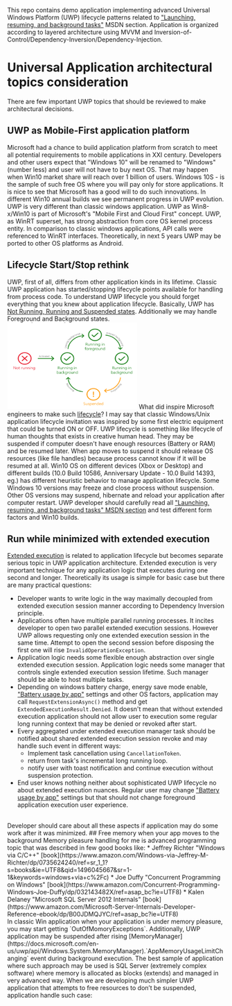 This repo contains demo application implementing advanced Universal Windows Platform (UWP) lifecycle patterns related to ["Launching, resuming, and background tasks"](https://docs.microsoft.com/en-us/windows/uwp/launch-resume/index) MSDN section. Application is organized according to layered architecture using MVVM and Inversion-of-Control/Dependency-Inversion/Dependency-Injection.
# Universal Application architectural topics consideration
There are few important UWP topics that should be reviewed to make architectural decisions.
## UWP as Mobile-First application platform
Microsoft had a chance to build application platform from scratch to meet all potential requirements to mobile applications in XXI century. Developers and other users expect that "Windows 10" will be renamed to "Windows" (number less) and user will not have to buy next OS. That may happen when Win10 market share will reach over 1 billion of users. Windows 10S - is the sample of such free OS where you will pay only for store applications. It is nice to see that Microsoft has a good will to do such innovations. In different Win10 annual builds we see permanent progress in UWP evolution.  
UWP is very different than classic windows application. UWP as Win8-x/Win10 is part of Microsoft's "Mobile First and Cloud First" concept. UWP, as WinRT superset, has strong abstraction from core OS kernel process entity. In comparison to classic windows applications, API calls were referenced to WinRT interfaces. Theoretically, in next 5 years UWP may be ported to other OS platforms as Android.
## Lifecycle Start/Stop rethink
UWP, first of all, differs from other application kinds in its lifetime. Classic UWP application has started/stopping lifecycle points available for handling from process code. To understand UWP lifecycle you should forget everything that you knew about application lifecycle. Basically, UWP has [Not Running, Running and Suspended states](https://docs.microsoft.com/en-us/windows/uwp/launch-resume/app-lifecycle). Additionally we may handle Foreground and Background states.
<br/>
<img src=/docs/images/Lifecycle.PNG width=300 height=200 />
What did inspire Microsoft engineers to make such [lifecycle](https://docs.microsoft.com/en-us/windows/uwp/launch-resume/app-lifecycle)? I may say that classic Windows/Unix application lifecycle invitation was inspired by some first electric equipment that could be turned ON or OFF. UWP lifecycle is something like lifecycle of human thoughts that exists in creative human head. They may be suspended if computer doesn't have enough resources (Battery or RAM) and be resumed later. When app moves to suspend it should release OS resources (like file handles) because process cannot know if it will be resumed at all. Win10 OS on different devices (Xbox or Desktop) and different builds (10.0 Build 10586, Anniversary Update - 10.0 Build 14393, eg.)  has different heuristic behavior to manage application lifecycle. Some Windows 10 versions may freeze and close process without suspension. Other OS versions may suspend, hibernate and reload your application after computer restart. UWP developer should carefully read all  ["Launching, resuming, and background tasks" MSDN section](https://docs.microsoft.com/en-us/windows/uwp/launch-resume/index) and test different form factors and Win10 builds.
## Run while minimized with extended execution
[Extended execution](https://docs.microsoft.com/en-us/windows/uwp/launch-resume/run-minimized-with-extended-execution) is related to application lifecycle but becomes separate serious topic in UWP application architecture. Extended execution is very important technique for any application logic that executes during one second and longer. Theoretically its usage is simple for basic case but there are many practical questions:
* Developer wants to write logic in the way maximally decoupled from extended execution session manner according to Dependency Inversion principle.
* Applications often have multiple parallel running processes. It incites developer to open two parallel extended execution sessions. However UWP allows requesting only one extended execution session in the same time. Attempt to open the second session before disposing the first one will rise `InvalidOperationException`.
* Application logic needs some flexible enough abstraction over single extended execution session. Application logic needs some manager that controls single extended execution session lifetime. Such manager should be able to host multiple tasks.
* Depending on windows battery charge, energy save mode enable, ["Battery usage by app"](http://www.howto-connect.com/customize-battery-usage-by-app-in-windows-10/) settings and other OS factors, application may call `RequestExtensionAsync()` method and get `ExtendedExecutionResult.Denied`. It doesn't mean that without extended execution application should not allow user to execution some regular long running context that may be denied or revoked after start.
* Every aggregated under extended execution manager task should be notified about shared extended execution session revoke and may handle such event in different ways:
  * Implement task cancellation using `CancellationToken`.
  * return from task's incremental long running loop.
  * notify user with toast notification and continue execution without suspension protection.
* End user knows nothing neither about sophisticated UWP lifecycle no about extended execution nuances. Regular user may change ["Battery usage by app"](http://www.howto-connect.com/customize-battery-usage-by-app-in-windows-10/) settings but that should not change foreground application execution user experience.
<br />
Developer should care about all these aspects if application may do some work after it was minimized.
## Free memory when your app moves to the background
Memory pleasure handling for me is advanced programming topic that was described in few good books like:
* Jeffrey Richter "Windows via C/C++" [book](https://www.amazon.com/Windows-via-Jeffrey-M-Richter/dp/0735624240/ref=sr_1_1?s=books&ie=UTF8&qid=1496045667&sr=1-1&keywords=windows+via+c%2Fc)
* Joe Duffy "Concurrent Programming on Windows" [book](https://www.amazon.com/Concurrent-Programming-Windows-Joe-Duffy/dp/032143482X/ref=asap_bc?ie=UTF8)
* Kalen Delaney "Microsoft SQL Server 2012 Internals" [book](https://www.amazon.com/Microsoft-Server-Internals-Developer-Reference-ebook/dp/B00JDMQJYC/ref=asap_bc?ie=UTF8)
<br />
In classic Win application when your application is under memory pleasure, you may start getting `OutOfMomoryExceptions`. Additionally, UWP application may be suspended after rising [MemoryManager](https://docs.microsoft.com/en-us/uwp/api/Windows.System.MemoryManager).`AppMemoryUsageLimitChanging` event during background execution. The best sample of application where such approach may be used is SQL Server (extremely complex software) where memory is allocated as blocks (extends) and managed in very advanced way. When we are developing much simpler UWP application that attempts to free resources to don’t be suspended, application handle such case:

